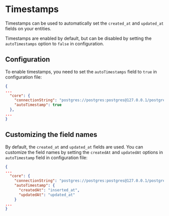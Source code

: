 # Timestamps

Timestamps can be used to automatically set the `created_at` and `updated_at` fields on your entities.

Timestamps are enabled by default, but can be disabled by setting the `autoTimestamps` option to `false` in configuration.

## Configuration

To enable timestamps, you need to set the `autoTimestamps` field to `true` in configuration file:

```json
{
...
  "core": {
    "connectionString": "postgres://postgres:postgres@127.0.0.1/postgres",
    "autoTimestamp": true
  },
...
}
```

## Customizing the field names

By default, the `created_at` and `updated_at` fields are used. You can customize the field names by setting the `createdAt` and `updatedAt` options in `autoTimestamp` field in configuration file:

```json
{
...
  "core": {
    "connectionString": "postgres://postgres:postgres@127.0.0.1/postgres",
    "autoTimestamp": {
      "createdAt": "inserted_at",
      "updatedAt": "updated_at"
    }
...
}
```
